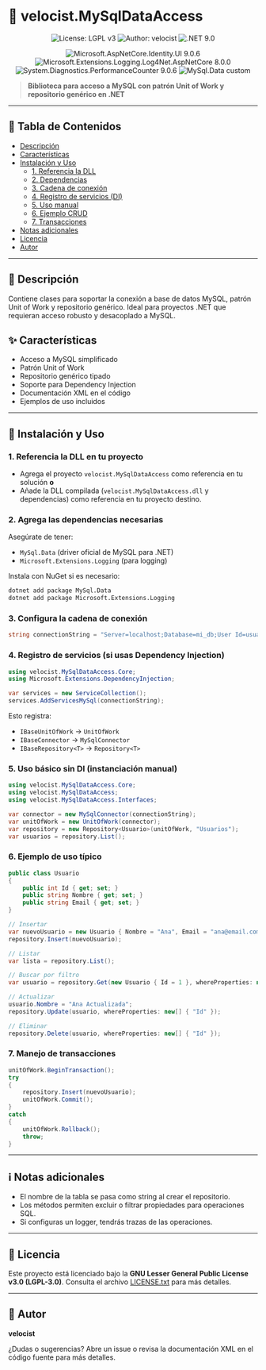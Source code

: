 # 🚀 velocist.MySqlDataAccess

<p align="center">
  <img src="https://img.shields.io/badge/License-LGPL%20v3-blue.svg" alt="License: LGPL v3">
  <img src="https://img.shields.io/badge/Author-velocist-green.svg" alt="Author: velocist">
  <img src="https://img.shields.io/badge/.NET-9.0-blueviolet" alt=".NET 9.0">
</p>
<p align="center">
  <img src="https://img.shields.io/badge/Microsoft.AspNetCore.Identity.UI-9.0.6-blue" alt="Microsoft.AspNetCore.Identity.UI 9.0.6">
  <img src="https://img.shields.io/badge/Microsoft.Extensions.Logging.Log4Net.AspNetCore-8.0.0-blue" alt="Microsoft.Extensions.Logging.Log4Net.AspNetCore 8.0.0">
  <img src="https://img.shields.io/badge/System.Diagnostics.PerformanceCounter-9.0.6-blue" alt="System.Diagnostics.PerformanceCounter 9.0.6">
  <img src="https://img.shields.io/badge/MySql.Data-6.6.4-yellow" alt="MySql.Data custom">
</p>

> **Biblioteca para acceso a MySQL con patrón Unit of Work y repositorio genérico en .NET**

---

## 📑 Tabla de Contenidos
- [Descripción](#descripción)
- [Características](#características)
- [Instalación y Uso](#instalación-y-uso)
  - [1. Referencia la DLL](#1-referencia-la-dll-en-tu-proyecto)
  - [2. Dependencias](#2-agrega-las-dependencias-necesarias)
  - [3. Cadena de conexión](#3-configura-la-cadena-de-conexión)
  - [4. Registro de servicios (DI)](#4-registro-de-servicios-si-usas-dependency-injection)
  - [5. Uso manual](#5-uso-básico-sin-di-instanciación-manual)
  - [6. Ejemplo CRUD](#6-ejemplo-de-uso-típico)
  - [7. Transacciones](#7-manejo-de-transacciones)
- [Notas adicionales](#notas-adicionales)
- [Licencia](#licencia)
- [Autor](#autor)

---

## 📝 Descripción
Contiene clases para soportar la conexión a base de datos MySQL, patrón Unit of Work y repositorio genérico. Ideal para proyectos .NET que requieran acceso robusto y desacoplado a MySQL.

## ✨ Características
- Acceso a MySQL simplificado
- Patrón Unit of Work
- Repositorio genérico tipado
- Soporte para Dependency Injection
- Documentación XML en el código
- Ejemplos de uso incluidos

---

## 🚦 Instalación y Uso

### 1. Referencia la DLL en tu proyecto
- Agrega el proyecto `velocist.MySqlDataAccess` como referencia en tu solución **o**
- Añade la DLL compilada (`velocist.MySqlDataAccess.dll` y dependencias) como referencia en tu proyecto destino.

### 2. Agrega las dependencias necesarias
Asegúrate de tener:
- `MySql.Data` (driver oficial de MySQL para .NET)
- `Microsoft.Extensions.Logging` (para logging)

Instala con NuGet si es necesario:
```sh
dotnet add package MySql.Data
dotnet add package Microsoft.Extensions.Logging
```

### 3. Configura la cadena de conexión
```csharp
string connectionString = "Server=localhost;Database=mi_db;User Id=usuario;Password=contraseña;";
```

### 4. Registro de servicios (si usas Dependency Injection)
```csharp
using velocist.MySqlDataAccess.Core;
using Microsoft.Extensions.DependencyInjection;

var services = new ServiceCollection();
services.AddServicesMySql(connectionString);
```
Esto registra:
- `IBaseUnitOfWork` → `UnitOfWork`
- `IBaseConnector` → `MySqlConnector`
- `IBaseRepository<T>` → `Repository<T>`

### 5. Uso básico sin DI (instanciación manual)
```csharp
using velocist.MySqlDataAccess.Core;
using velocist.MySqlDataAccess;
using velocist.MySqlDataAccess.Interfaces;

var connector = new MySqlConnector(connectionString);
var unitOfWork = new UnitOfWork(connector);
var repository = new Repository<Usuario>(unitOfWork, "Usuarios");
var usuarios = repository.List();
```

### 6. Ejemplo de uso típico
```csharp
public class Usuario
{
    public int Id { get; set; }
    public string Nombre { get; set; }
    public string Email { get; set; }
}

// Insertar
var nuevoUsuario = new Usuario { Nombre = "Ana", Email = "ana@email.com" };
repository.Insert(nuevoUsuario);

// Listar
var lista = repository.List();

// Buscar por filtro
var usuario = repository.Get(new Usuario { Id = 1 }, whereProperties: new[] { "Id" });

// Actualizar
usuario.Nombre = "Ana Actualizada";
repository.Update(usuario, whereProperties: new[] { "Id" });

// Eliminar
repository.Delete(usuario, whereProperties: new[] { "Id" });
```

### 7. Manejo de transacciones
```csharp
unitOfWork.BeginTransaction();
try
{
    repository.Insert(nuevoUsuario);
    unitOfWork.Commit();
}
catch
{
    unitOfWork.Rollback();
    throw;
}
```

---

## ℹ️ Notas adicionales
- El nombre de la tabla se pasa como string al crear el repositorio.
- Los métodos permiten excluir o filtrar propiedades para operaciones SQL.
- Si configuras un logger, tendrás trazas de las operaciones.

---

## 📝 Licencia

Este proyecto está licenciado bajo la **GNU Lesser General Public License v3.0 (LGPL-3.0)**. Consulta el archivo [LICENSE.txt](./LICENSE.txt) para más detalles.

---

## 👤 Autor

**velocist**

¿Dudas o sugerencias? Abre un issue o revisa la documentación XML en el código fuente para más detalles.
